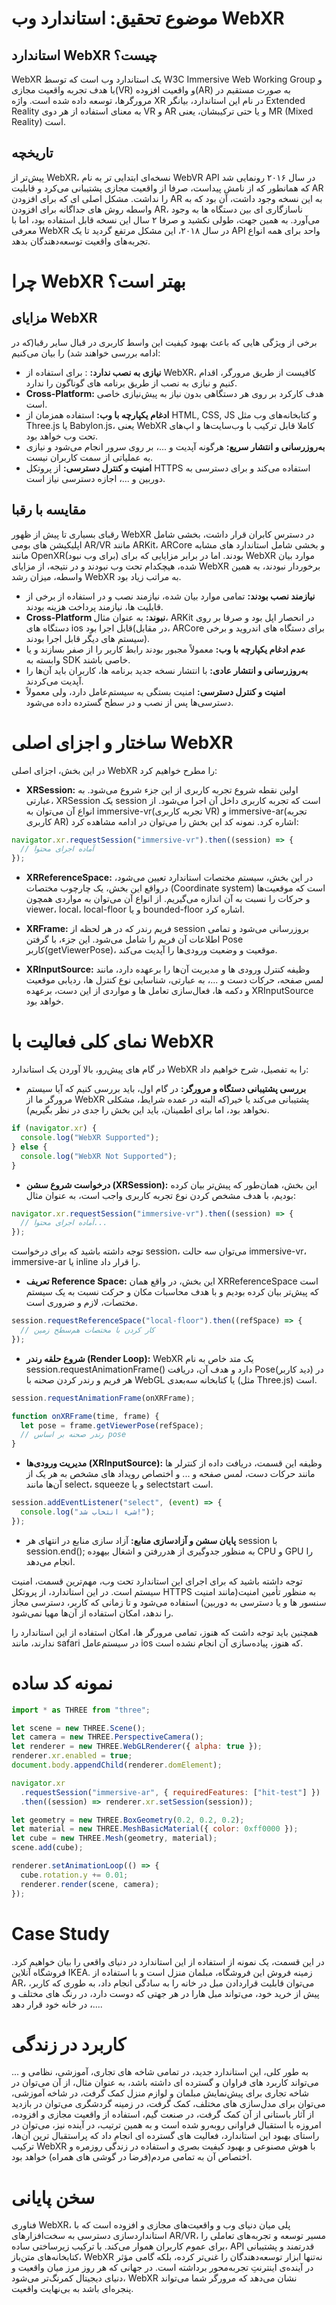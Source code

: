 # موضوع تحقیق: استاندارد وب WebXR

## استاندارد WebXR چیست؟

WebXR یک استاندارد وب است که توسط W3C Immersive Web Working Group و با هدف تجربه واقعیت مجازی(VR) و واقعیت افزوده(AR) به صورت مستقیم در مرورگرها، توسعه داده شده است. واژه XR در نام این استاندارد، بیانگر Extended Reality به معنای استفاده از هر دوی VR و AR و یا حتی ترکیبشان، یعنی MR (Mixed Reality) است.

## تاریخچه

پیش‌تر از WebXR، نسخه‌ای ابتدایی تر به نام WebVR API در سال ۲۰۱۶ رونمایی شد که همانطور که از نامش پیداست، صرفا از واقعیت مجازی پشتیبانی می‌کرد و قابلیت AR را نداشت. مشکل اصلی ای که برای افزودن AR به این نسخه وجود داشت، آن بود که به واسطه روش های جداگانه برای افزودن AR، ناسازگاری ای بین دستگاه ها به وجود می‌آورد. به همین جهت، طولی نکشید و صرفا ۲ سال این نسخه قابل استفاده بود، اما با معرفی WebXR در سال ۲۰۱۸، این مشکل مرتفع گردید تا یک API واحد برای همه انواع تجربه‌های واقعیت توسعه‌دهندگان بدهد.

# چرا WebXR بهتر است؟

## مزایای WebXR

برخی از ویژگی هایی که باعث بهبود کیفیت این واسط کاربری در قبال سایر رقبا(که در ادامه بررسی خواهند شد) را بیان می‌کنیم:

- **نیازی به نصب ندارد:** : برای استفاده از WebXR، کافیست از طریق مرورگر، اقدام کنیم و نیازی به نصب از طریق برنامه های گوناگون را ندارد.
- **Cross‑Platform:** هدف کارکرد بر روی هر دستگاهی بدون نیاز به پیش‌نیازی خاصی است.
- **ادغام یکپارچه با وب:** استفاده همزمان از HTML, CSS, JS و کتابخانه‌های وب مثل Three.js یا Babylon.js، یعنی WebXR کاملا قابل ترکیب با وب‌سایت‌ها و اپ‌های تحت وب خواهد بود.
- **به‌روزرسانی و انتشار سریع:** هرگونه آپدیت و ...، بر روی سرور انجام می‌شود و نیازی به عملیاتی از سمت کاربران نیست.
- **امنیت و کنترل دسترسی:** از پروتکل HTTPS استفاده می‌کند و برای دسترسی به دوربین و ...، اجازه دسترسی نیاز است.

## مقایسه با رقبا

رقبای بسیاری تا پیش از ظهور WebXR در دسترس کابران قرار داشت، بخشی شامل اپلیکیشن های بومی AR/VR مانند ARKit، ARCore و بخشی شامل استاندارد های مشابه مانند OpenXR(برای وب نبود) بودند. اما در برابر مزایایی که برای WebXR موارد بیان شده، هیچکدام تحت وب نبودند و در نتیجه، از مزایای WebXR برخوردار نبودند، به همین واسطه، میزان رشد WebXR به مراتب زیاد بود.

- **نیازمند نصب بودند:** تمامی موارد بیان شده، نیازمند نصب و در استفاده از برخی از قابلیت ها، نیازمند پرداخت هزینه بودند.
- **Cross‑Platform نبوند:** به عنوان مثال، ARKit در انحصار اپل بود و صرفا بر روی دستگاه های ios قابل اجرا بود(در مقابل، ARCore برای دستگاه های اندروید و برخی سیستم های دیگر قابل اجرا بودند).
- **عدم ادغام یکپارچه با وب:** معمولاً مجبور بودند رابط کاربر را از صفر بسازند و یا وابسته به SDK خاصی باشند.
- **به‌روزرسانی و انتشار عادی:** با انتشار نسخه جدید برنامه ها، کاربران باید آن‌ها را آپدیت می‌کردند.
- **امنیت و کنترل دسترسی:** امنیت بستگی به سیستم‌عامل دارد، ولی معمولاً دسترسی‌ها پس از نصب و در سطح گسترده داده می‌شود.

# ساختار و اجزای اصلی WebXR

در این بخش، اجزای اصلی WebXR را مطرح خواهیم کرد:

- **XRSession:** اولین نقطه شروع تجربه کاربری از این جزء شروع می‌شود. به عبارتی، XRSession یک session است که تجربه کاربری داخل آن اجرا می‌شود. از انواع آن می‌توان به immersive-vr(تجربه کاربری VR) و immersive-ar(تجربه کاربری AR) اشاره کرد. نمونه کد این بخش را می‌توان در ادامه مشاهده کرد:

```javascript
navigator.xr.requestSession("immersive-vr").then((session) => {
  // آماده اجرای محتوا
});
```

- **XRReferenceSpace:** در این بخش، سیستم مختصات استاندارد تعیین می‌شود، درواقع این بخش، یک چارچوب مختصات (Coordinate system) است که موقعیت‌ها و حرکات را نسبت به آن اندازه می‌گیریم. از انواع آن می‌توان به مواردی همچون viewer، local، local-floor و یا bounded-floor اشاره کرد.

- **XRFrame:** فریم رندر که در هر لحظه از session بروزرسانی می‌شود و تمامی اطلاعات آن فریم را شامل می‌شود. این جزء، با گرفتن Pose کاربر(getViewerPose)، موقعیت و وضعیت ورودی‌ها را آپدیت می‌کند.
- **XRInputSource:** وظیفه کنترل ورودی ها و مدیریت آن‌ها را برعهده دارد، مانند لمس صفحه، حرکات دست و ...، به عبارتی، شناسایی نوع کنترل ها، ردیابی موقعیت و دکمه ها، فعال‌سازی تعامل ها و مواردی از این دست، برعهده XRInputSource خواهد بود.

# نمای کلی فعالیت با WebXR

در گام های پیش‌رو، بالا آوردن یک استاندارد WebXR را به تفصیل، شرح خواهیم داد:

- **بررسی پشتیبانی دستگاه و مرورگر:** در گام اول، باید بررسی کنیم که آیا سیستم مرورگر ما از WebXR پشتیبانی می‌کند یا خیر(که البته در عمده شرایط، مشکلی نخواهد بود، اما برای اطمینان، باید این بخش را جدی در نظر بگیریم).

```javascript
if (navigator.xr) {
  console.log("WebXR Supported");
} else {
  console.log("WebXR Not Supported");
}
```

- **درخواست شروع سشن (XRSession):** این بخش، همان‌طور که پیش‌تر بیان کرده بودیم، با هدف مشخص کردن نوع تجربه کاربری واجب است، به عنوان مثال:

```javascript
navigator.xr.requestSession("immersive-vr").then((session) => {
  // آماده اجرای محتوا...
});
```

توجه داشته باشید که برای درخواست session، می‌توان سه حالت immersive-vr، immersive-ar یا inline را قرار داد.

- **تعریف Reference Space:** این بخش، در واقع همان XRReferenceSpace است که پیش‌تر بیان کرده بودیم و با هدف محاسبات مکان و حرکت نسبت به یک سیستم مختصات، لازم و ضروری است.

```javascript
session.requestReferenceSpace("local-floor").then((refSpace) => {
  // کار کردن با مختصات هم‌سطح زمین
});
```

- **شروع حلقه رندر (Render Loop):** WebXR یک متد خاص به نام session.requestAnimationFrame() دارد و هدف آن، دریافت Pose(دید کاربر) در هر فریم و رندر کردن صحنه با WebGL یا کتابخانه سه‌بعدی (مثل Three.js) است.

```javascript
session.requestAnimationFrame(onXRFrame);

function onXRFrame(time, frame) {
  let pose = frame.getViewerPose(refSpace);
  // رندر صحنه بر اساس pose
}
```

- **مدیریت ورودی‌ها (XRInputSource):** وظیفه این قسمت، دریافت داده از کنترلر ها مانند حرکات دست، لمس صفحه و ... و اختصاص رویداد های مشخص به هر یک از آن‌ها مانند select، squeeze و یا selectstart است.

```javascript
session.addEventListener("select", (event) => {
  console.log("شیء انتخاب شد!");
});
```

- **پایان سشن و آزادسازی منابع:** آزاد سازی منابع در انتهای هر session با session.end();
  به منظور جدوگیری از هدررفتن و اشغال بیهوده CPU و GPU را انجام می‌دهد.

توجه داشته باشید که برای اجرای این استاندارد تحت وب، مهم‌ترین قسمت، امنیت سیستم است. در این استاندارد، از پروتکل HTTPS به منظور تأمین امنیت(مانند امنیت سنسور ها و یا دسترسی به دوربین) استفاده می‌شود و تا زمانی که کاربر، دسترسی مجاز را ندهد، امکان استفاده از آن‌ها مهیا نمی‌شود.

همچنین باید توجه داشت که هنوز، تمامی مرورگر ها، امکان استفاده از این استاندارد را ندارند، مانند safari در سیستم‌عامل ios که هنوز، پیاده‌سازی آن انجام نشده است.

# نمونه کد ساده

```javascript
import * as THREE from "three";

let scene = new THREE.Scene();
let camera = new THREE.PerspectiveCamera();
let renderer = new THREE.WebGLRenderer({ alpha: true });
renderer.xr.enabled = true;
document.body.appendChild(renderer.domElement);

navigator.xr
  .requestSession("immersive-ar", { requiredFeatures: ["hit-test"] })
  .then((session) => renderer.xr.setSession(session));

let geometry = new THREE.BoxGeometry(0.2, 0.2, 0.2);
let material = new THREE.MeshBasicMaterial({ color: 0xff0000 });
let cube = new THREE.Mesh(geometry, material);
scene.add(cube);

renderer.setAnimationLoop(() => {
  cube.rotation.y += 0.01;
  renderer.render(scene, camera);
});
```

# Case Study

در این قسمت، یک نمونه از استفاده از این استاندارد در دنیای واقعی را بیان خواهیم کرد. فروشگاه آنلاین IKEA. زمینه فروش این فروشگاه، مبلمان منزل است و با استفاده از AR، می‌توان قابلیت قراردادن مبل در خانه را به سادگی انجام داد، به طوری که کاربر، پیش از خرید خود، می‌تواند مبل هارا در هر جهتی که دوست دارد، در رنگ های مختلف و ...، در خانه خود قرار دهد.

# کاربرد در زندگی

به طور کلی، این استاندارد جدید، در تمامی شاخه های تجاری، آموزشی، نظامی و ... می‌تواند کاربرد های فراوان و گسترده ای داشته باشد، به عنوان مثال، از آن می‌توان در شاخه تجاری برای پیش‌نمایش مبلمان و لوازم منزل کمک گرفت، در شاخه آموزشی، می‌توان برای مدل‌سازی های مختلف، کمک گرفت، در زمینه گردشگری می‌توان در بازدید از آثار باستانی از آن کمک گرفت، در صنعت گیم، استفاده از واقعیت مجازی و افزوده، امروزه با استقبال فراوانی روبه‌رو شده است و به همین ترتیب، در آینده نیز، می‌توان در راستای بهبود این استاندارد، فعالیت های گسترده ای انجام داد که پراستقبال ترین آن‌ها، ترکیب WebXR با هوش مصنوعی و بهبود کیفیت بصری و استفاده در زندگی روزمره و اختصاص آن به تمامی مردم(فرضا در گوشی های همراه) خواهد بود.

# سخن پایانی

فناوری WebXR، پلی میان دنیای وب و واقعیت‌های مجازی و افزوده است که با استانداردسازی دسترسی به سخت‌افزارهای AR/VR، مسیر توسعه و تجربه‌های تعاملی را برای عموم کاربران هموار می‌کند. با ترکیب زیرساختی ساده، API‌ قدرتمند و پشتیبانی کتابخانه‌های متن‌باز، WebXR نه‌تنها ابزار توسعه‌دهندگان را غنی‌تر کرده، بلکه گامی مؤثر در آینده‌ی اینترنتِ تجربه‌محور برداشته است. در جهانی که هر روز مرز میان واقعیت و دنیای دیجیتال کمرنگ‌تر می‌شود، WebXR نشان می‌دهد که مرورگر شما می‌تواند پنجره‌ای باشد به بی‌نهایت واقعیت.
